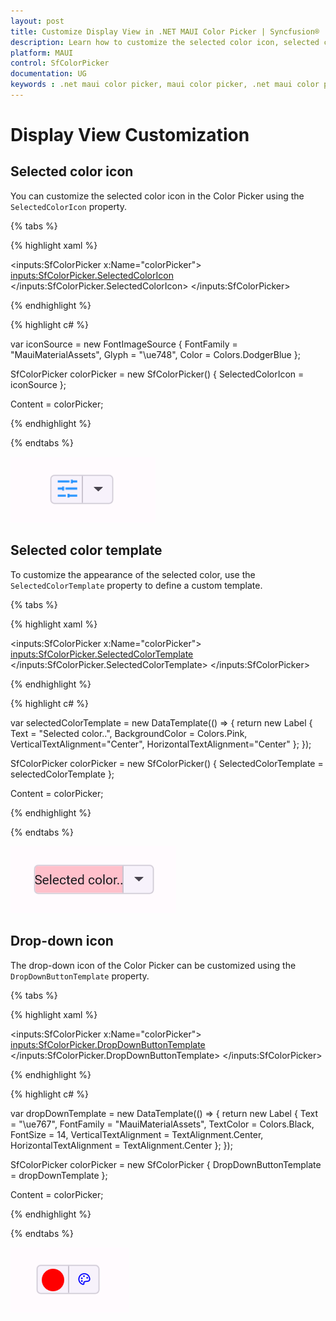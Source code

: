 ```yaml
---
layout: post
title: Customize Display View in .NET MAUI Color Picker | Syncfusion®
description: Learn how to customize the selected color icon, selected color template, and drop-down icon in the Syncfusion® .NET MAUI Color Picker control.
platform: MAUI
control: SfColorPicker
documentation: UG
keywords : .net maui color picker, maui color picker, .net maui color picker control, maui color picker control, .net maui color picker customization, maui color picker customization, drop-down button, drop-down, drop-down icon, selected color, palette, spectrum, color palette.
---
```


# Display View Customization

## Selected color icon

You can customize the selected color icon in the Color Picker using the `SelectedColorIcon` property.

{% tabs %}

{% highlight xaml %}

<inputs:SfColorPicker x:Name="colorPicker">
    <inputs:SfColorPicker.SelectedColorIcon>
        <FontImageSource FontFamily="MauiMaterialAssets" Glyph="&#xe748;" Color="DodgerBlue" />
    </inputs:SfColorPicker.SelectedColorIcon>
</inputs:SfColorPicker>

{% endhighlight %}

{% highlight c# %}

var iconSource = new FontImageSource
{
    FontFamily = "MauiMaterialAssets",
    Glyph = "\ue748",
    Color = Colors.DodgerBlue
};

SfColorPicker colorPicker = new SfColorPicker()
{
    SelectedColorIcon = iconSource
};

Content = colorPicker;

{% endhighlight %}

{% endtabs %}

![SelectedColorIcon](Images/DisplayView/Icon.png)

## Selected color template

To customize the appearance of the selected color, use the `SelectedColorTemplate` property to define a custom template.

{% tabs %}

{% highlight xaml %}

<inputs:SfColorPicker x:Name="colorPicker">
    <inputs:SfColorPicker.SelectedColorTemplate>
        <DataTemplate>
            <Label Text="Selected color.." VerticalTextAlignment="Center" HorizontalTextAlignment="Center" 
                   Background="Pink"/>
        </DataTemplate>
    </inputs:SfColorPicker.SelectedColorTemplate>
</inputs:SfColorPicker>

{% endhighlight %}

{% highlight c# %}

var selectedColorTemplate = new DataTemplate(() =>
{
    return new Label
    {
        Text = "Selected color..",
        BackgroundColor = Colors.Pink,
        VerticalTextAlignment="Center",
        HorizontalTextAlignment="Center" 
    };
});

SfColorPicker colorPicker = new SfColorPicker()
{
    SelectedColorTemplate = selectedColorTemplate
};
    
Content = colorPicker;    

{% endhighlight %}

{% endtabs %}

![SelectedColorTemplate](Images/DisplayView/Template.png)

## Drop-down icon

The drop-down icon of the Color Picker can be customized using the `DropDownButtonTemplate` property.

{% tabs %}

{% highlight xaml %}

<inputs:SfColorPicker x:Name="colorPicker">
    <inputs:SfColorPicker.DropDownButtonTemplate>
        <DataTemplate>
            <Label Text="&#xe767;" FontFamily="MauiMaterialAssets" FontSize="14" TextColor="Blue" VerticalTextAlignment="Center" HorizontalTextAlignment="Center" />
        </DataTemplate>
    </inputs:SfColorPicker.DropDownButtonTemplate>
</inputs:SfColorPicker>

{% endhighlight %}

{% highlight c# %}

var dropDownTemplate = new DataTemplate(() =>
{
    return new Label
    {
        Text = "\ue767", 
        FontFamily = "MauiMaterialAssets",
        TextColor = Colors.Black,
        FontSize = 14,
        VerticalTextAlignment = TextAlignment.Center,
        HorizontalTextAlignment = TextAlignment.Center
    };
});

SfColorPicker colorPicker = new SfColorPicker
{
    DropDownButtonTemplate = dropDownTemplate
};

Content = colorPicker;
    
{% endhighlight %}

{% endtabs %}

![DropDownButtonTemplate](Images/DisplayView/DropDown.png)